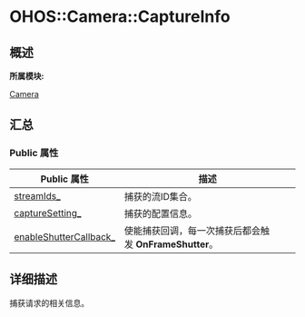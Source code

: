 # OHOS::Camera::CaptureInfo


## **概述**

**所属模块:**

[Camera](_camera.md)


## **汇总**


### Public 属性

  | Public&nbsp;属性 | 描述 | 
| -------- | -------- |
| [streamIds_](_camera.md#streamids) | 捕获的流ID集合。 | 
| [captureSetting_](_camera.md#capturesetting) | 捕获的配置信息。 | 
| [enableShutterCallback_](_camera.md#enableshuttercallback) | 使能捕获回调，每一次捕获后都会触发&nbsp;**OnFrameShutter**。 | 


## **详细描述**

捕获请求的相关信息。

